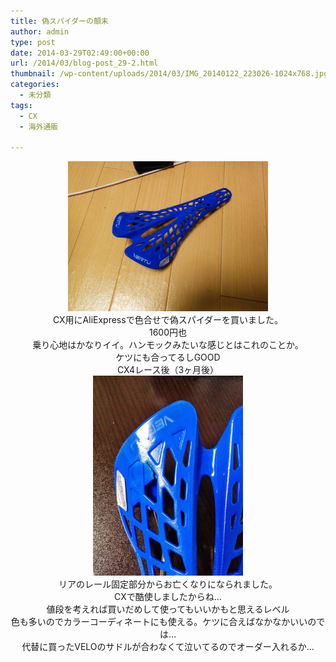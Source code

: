 ```yaml
---
title: 偽スパイダーの顛末
author: admin
type: post
date: 2014-03-29T02:49:00+00:00
url: /2014/03/blog-post_29-2.html
thumbnail: /wp-content/uploads/2014/03/IMG_20140122_223026-1024x768.jpg
categories:
  - 未分類
tags:
  - CX
  - 海外通販

---
```

<div class="separator" style="clear: both; text-align: center;">
  <a href="/wp-content/uploads/2014/03/IMG_20140122_223026-1024x768.jpg" imageanchor="1" style="margin-left: 1em; margin-right: 1em;"><img border="0" src="/wp-content/uploads/2014/03/IMG_20140122_223026-1024x768.jpg" height="240" width="320" /></a>
</div>

<div class="separator" style="clear: both; text-align: center;">
</div>

<div class="separator" style="clear: both; text-align: center;">
  CX用にAliExpressで色合せで偽スパイダーを買いました。
</div>

<div class="separator" style="clear: both; text-align: center;">
  1600円也
</div>

<div class="separator" style="clear: both; text-align: center;">
</div>

<div class="separator" style="clear: both; text-align: center;">
</div>

<div class="separator" style="clear: both; text-align: center;">
  乗り心地はかなりイイ。ハンモックみたいな感じとはこれのことか。
</div>

<div class="separator" style="clear: both; text-align: center;">
  ケツにも合ってるしGOOD
</div>

<div class="separator" style="clear: both; text-align: center;">
</div>

<div class="separator" style="clear: both; text-align: center;">
</div>

<div class="separator" style="clear: both; text-align: center;">
</div>

<div class="separator" style="clear: both; text-align: center;">
</div>

<div class="separator" style="clear: both; text-align: center;">
</div>

<div class="separator" style="clear: both; text-align: center;">
</div>

<div class="separator" style="clear: both; text-align: center;">
</div>

<div class="separator" style="clear: both; text-align: center;">
</div>

<div class="separator" style="clear: both; text-align: center;">
</div>

<div class="separator" style="clear: both; text-align: center;">
</div>

<div class="separator" style="clear: both; text-align: center;">
</div>

<div class="separator" style="clear: both; text-align: center;">
</div>

<div class="separator" style="clear: both; text-align: center;">
</div>

<div class="separator" style="clear: both; text-align: center;">
</div>

<div class="separator" style="clear: both; text-align: center;">
</div>

<div class="separator" style="clear: both; text-align: center;">
  CX4レース後（3ヶ月後）
</div>

<div class="separator" style="clear: both; text-align: center;">
</div>



<div class="separator" style="clear: both; text-align: center;">
  <a href="/wp-content/uploads/2014/03/IMG_20140304_213133-768x1024.jpg" imageanchor="1" style="margin-left: 1em; margin-right: 1em;"><img border="0" src="/wp-content/uploads/2014/03/IMG_20140304_213133-768x1024.jpg" height="320" width="240" /></a>
</div>



<div style="text-align: center;">
  リアのレール固定部分からお亡くなりになられました。
</div>

<div style="text-align: center;">
  CXで酷使しましたからね…
</div>

<div style="text-align: center;">
</div>

<div style="text-align: center;">
  値段を考えれば買いだめして使ってもいいかもと思えるレベル
</div>

<div style="text-align: center;">
  色も多いのでカラーコーディネートにも使える。ケツに合えばなかなかいいのでは…
</div>

<div style="text-align: center;">
</div>

<div style="text-align: center;">
</div>

<div style="text-align: center;">
</div>

<div style="text-align: center;">
</div>

<div style="text-align: center;">
</div>

<div style="text-align: center;">
</div>

<div style="text-align: center;">
</div>

<div style="text-align: center;">
  代替に買ったVELOのサドルが合わなくて泣いてるのでオーダー入れるか…
</div>
